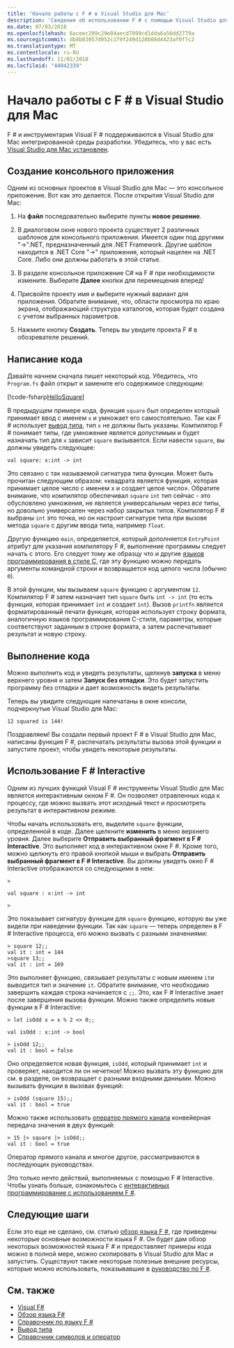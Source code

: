 ```yaml
---
title: 'Начало работы с F # в Visual Studio для Mac'
description: 'Сведения об использовании F # с помощью Visual Studio для Mac.'
ms.date: 07/03/2018
ms.openlocfilehash: 6aceec299c29e04aecd7999cd1dda6a56dd2779a
ms.sourcegitcommit: db8b83057d052c1f9f249d128b08d4423af0f7c2
ms.translationtype: MT
ms.contentlocale: ru-RU
ms.lasthandoff: 11/02/2018
ms.locfileid: "44042339"
---
```

# <a name="get-started-with-f-in-visual-studio-for-mac"></a>Начало работы с F # в Visual Studio для Mac

F # и инструментария Visual F # поддерживаются в Visual Studio для Mac интегрированной среды разработки. Убедитесь, что у вас есть [Visual Studio для Mac установлен](install-fsharp.md#install-f-with-visual-studio-for-mac).

## <a name="creating-a-console-application"></a>Создание консольного приложения

Одним из основных проектов в Visual Studio для Mac — это консольное приложение.  Вот как это делается.  После открытия Visual Studio для Mac:

1. На **файл** последовательно выберите пункты **новое решение**.

2.  В диалоговом окне нового проекта существует 2 различных шаблонов для консольного приложения.  Имеется один под другими "->".NET, предназначенный для .NET Framework.  Другие шаблон находится в .NET Core "->" приложения, который нацелен на .NET Core.  Либо они должны работать в этой статье.

3. В разделе консольное приложение C# на F # при необходимости измените.  Выберите **Далее** кнопки для перемещения вперед!  

4. Присвойте проекту имя и выберите нужный вариант для приложения.  Обратите внимание, что, области просмотра по краю экрана, отображающий структура каталогов, которая будет создана с учетом выбранных параметров.  

5. Нажмите кнопку **Создать**.  Теперь вы увидите проекта F # в обозревателе решений.

## <a name="writing-your-code"></a>Написание кода

Давайте начнем сначала пишет некоторый код.  Убедитесь, что `Program.fs` файл открыт и замените его содержимое следующим:

[!code-fsharp[HelloSquare](../../../samples/snippets/fsharp/getting-started/hello-square.fs)]

В предыдущем примере кода, функция `square` был определен который принимает ввод с именем `x` и умножает его самостоятельно.  Так как F # использует [вывод типа](../language-reference/type-inference.md), тип `x` не должны быть указаны.  Компилятор F # понимает типы, где умножение является допустимым и будет назначать тип для `x` зависит `square` вызывается.  Если навести `square`, вы должны увидеть следующее:

```
val square: x:int -> int
```

Это связано с так называемой сигнатура типа функции.  Может быть прочитан следующим образом: «квадрата является функция, которая принимает целое число с именем x и создает целое число».  Обратите внимание, что компилятор обеспечивал `square` `int` тип сейчас - это обусловлено умножения, не является универсальным через *все* типы, но довольно универсален через набор закрытых типов.  Компилятор F # выбраны `int` это точка, но он настроит сигнатуре типа при вызове метода `square` с другим ввода типа, например `float`.

Другую функцию `main`, определяется, который дополняется `EntryPoint` атрибут для указания компилятору F #, выполнение программы следует начать с этого.  Его следует тому же образцу что и другие [языков программирования в стиле C](https://en.wikipedia.org/wiki/Entry_point#C_and_C.2B.2B), где эту функцию можно передать аргументы командной строки и возвращается код целого числа (обычно `0`).

В этой функции, мы вызываем `square` функцию с аргументом `12`.  Компилятор F # затем назначает тип `square` быть `int -> int` (то есть функция, которая принимает `int` и создает `int`).  Вызов `printfn` является форматированный печати функция, которая использует строку формата, аналогичную языков программирования C-стиля, параметры, которые соответствуют заданным в строке формата, а затем распечатывает результат и новую строку.

## <a name="running-your-code"></a>Выполнение кода

Можно выполнить код и увидеть результаты, щелкнув **запуска** в меню верхнего уровня и затем **Запуск без отладки**.  Это будет запустить программу без отладки и дает возможность видеть результаты.

Теперь вы увидите следующие напечатаны в окне консоли, подчеркнутые Visual Studio для Mac:

```
12 squared is 144!
```

Поздравляем!  Вы создали первый проект F # в Visual Studio для Mac, написаны функция F #, распечатать результаты вызова этой функции и запустите проект, чтобы увидеть некоторые результаты.

## <a name="using-f-interactive"></a>Использование F # Interactive

Одним из лучших функций Visual F # инструменты Visual Studio для Mac является интерактивным окном F #.  Он позволяет отравленных кода к процессу, где можно вызвать этот исходный текст и просмотреть результат в интерактивном режиме.

Чтобы начать использовать его, выделите `square` функции, определенной в коде.  Далее щелкните **изменить** в меню верхнего уровня.  Далее выберите **Отправить выбранный фрагмент в F # Interactive**.  Это выполняет код в интерактивном окне F #.  Кроме того, можно щелкнуть его правой кнопкой мыши и выбрать **Отправить выбранный фрагмент в F # Interactive**.  Вы должны увидеть окно F # Interactive отображаются со следующими в нем:

```
>

val square : x:int -> int

>
```

Это показывает сигнатуру функции для `square` функцию, которую вы уже видели при наведении функции.  Так как `square` — теперь определен в F # Interactive процесса, его можно вызвать с разными значениями:

```
> square 12;;
val it : int = 144
>square 13;;
val it : int = 169
```

Это выполняет функцию, связывает результаты с новым именем `it`и выводится тип и значение `it`.  Обратите внимание, что необходимо завершить каждая строка начинается с `;;`.  Это, как F # Interactive знает после завершения вызова функции.  Можно также определить новые функции в F # Interactive:

```
> let isOdd x = x % 2 <> 0;;

val isOdd : x:int -> bool

> isOdd 12;;
val it : bool = false
```

Оно определяется новая функция, `isOdd`, который принимает `int` и проверяет, находится ли он нечетное!  Можно вызвать эту функцию для см. в разделе, он возвращает с разными входными данными.  Можно вызывать функции в вызовах функций:

```
> isOdd (square 15);;
val it : bool = true
```

Можно также использовать [оператор прямого канала](../language-reference/symbol-and-operator-reference/index.md) конвейерная передача значения в двух функций:

```
> 15 |> square |> isOdd;;
val it : bool = true
```

Оператор прямого канала и многое другое, рассматриваются в последующих руководствах.

Это только нечто действий, выполняемых с помощью F # Interactive.  Чтобы узнать больше, ознакомьтесь с [интерактивных программирование с использованием F #](../tutorials/fsharp-interactive/index.md).

## <a name="next-steps"></a>Следующие шаги

Если это еще не сделано, см. статью [обзор языка F #](../tour.md), где приведены некоторые основные возможности языка F #.  Он будет дам обзор некоторых возможностей языка F # и предоставляет примеры кода можно в полной мере, можно скопировать в Visual Studio для Mac и запустить.  Существуют также некоторые полезные внешние ресурсы, которые можно использовать, показывавшие в [руководство по F #](../index.md).

## <a name="see-also"></a>См. также

- [Visual F#](../index.md)  
- [Обзор языка F#](../tour.md)  
- [Справочник по языку F #](../language-reference/index.md)  
- [Вывод типа](../language-reference/type-inference.md)  
- [Справочник символов и оператор](../language-reference/symbol-and-operator-reference/index.md)  
